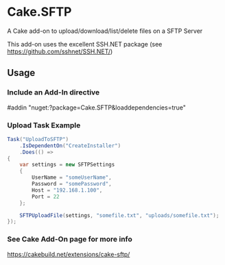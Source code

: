 # Cake.SFTP
A Cake add-on to upload/download/list/delete files on a SFTP Server

This add-on uses the excellent SSH.NET package (see https://github.com/sshnet/SSH.NET/) 

## Usage

### Include an Add-In directive

#addin "nuget:?package=Cake.SFTP&loaddependencies=true"

### Upload Task Example

```c#
Task("UploadToSFTP")
    .IsDependentOn("CreateInstaller")
    .Does(() =>
{    
    var settings = new SFTPSettings
    {
        UserName = "someUserName",
        Password = "somePassword",
        Host = "192.168.1.100",
        Port = 22
    };

    SFTPUploadFile(settings, "somefile.txt", "uploads/somefile.txt");
});
```
### See Cake Add-On page for more info

https://cakebuild.net/extensions/cake-sftp/
